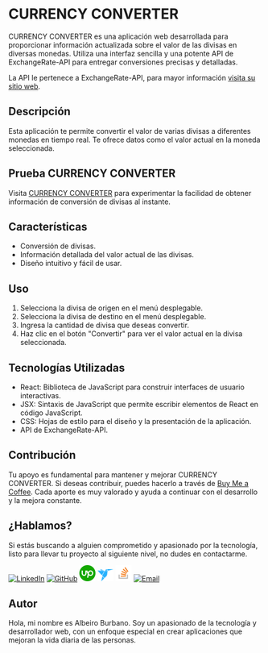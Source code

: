 # CURRENCY CONVERTER

CURRENCY CONVERTER es una aplicación web desarrollada para proporcionar información actualizada sobre el valor de las divisas en diversas monedas. Utiliza una interfaz sencilla y una potente API de ExchangeRate-API para entregar conversiones precisas y detalladas.

La API le pertenece a ExchangeRate-API, para mayor información [visita su sitio web](https://www.exchangerate-api.com).

## Descripción

Esta aplicación te permite convertir el valor de varias divisas a diferentes monedas en tiempo real. Te ofrece datos como el valor actual en la moneda seleccionada.

## Prueba CURRENCY CONVERTER

Visita [CURRENCY CONVERTER](https://conversor-divisas-68bc5.web.app) para experimentar la facilidad de obtener información de conversión de divisas al instante.

## Características

- Conversión de divisas.
- Información detallada del valor actual de las divisas.
- Diseño intuitivo y fácil de usar.

## Uso

1. Selecciona la divisa de origen en el menú desplegable.
2. Selecciona la divisa de destino en el menú desplegable.
3. Ingresa la cantidad de divisa que deseas convertir.
4. Haz clic en el botón "Convertir" para ver el valor actual en la divisa seleccionada.

## Tecnologías Utilizadas

- React: Biblioteca de JavaScript para construir interfaces de usuario interactivas.
- JSX: Sintaxis de JavaScript que permite escribir elementos de React en código JavaScript.
- CSS: Hojas de estilo para el diseño y la presentación de la aplicación.
- API de ExchangeRate-API.

## Contribución

Tu apoyo es fundamental para mantener y mejorar CURRENCY CONVERTER. Si deseas contribuir, puedes hacerlo a través de [Buy Me a Coffee](https://www.buymeacoffee.com/albeirojbtr). Cada aporte es muy valorado y ayuda a continuar con el desarrollo y la mejora constante.

## ¿Hablamos?

Si estás buscando a alguien comprometido y apasionado por la tecnología, listo para llevar tu proyecto al siguiente nivel, no dudes en contactarme.

<p align="left">
  <a href="http://www.linkedin.com/in/albeiro-jose-burbano-tobar-759ba4297"><img src="https://img.icons8.com/fluent/48/000000/linkedin.png" alt="LinkedIn" width="32"></a>
  <a href="https://github.com/AlbeiroBurbanoTobar/ppi_pl_BurbanoA"><img src="https://img.icons8.com/fluent/48/000000/github.png" alt="GitHub" width="32"></a>
  <a href="https://www.upwork.com/freelancers/~017e0544b7ea64d6c0?mp_source=share"><img src="https://raw.githubusercontent.com/AlbeiroBurbano/ImagenesIconos/main/upwork.png" alt="Upwork" width="32"></a>
  <a href="https://www.freelancer.com/u/Albeiro73?sb=t"><img src="https://raw.githubusercontent.com/AlbeiroBurbano/ImagenesIconos/main/freelancer.png" alt="Freelancer" width="32"></a>
  <a href="https://stackoverflow.com/users/24090991/albeiro-burbano"><img src="https://raw.githubusercontent.com/AlbeiroBurbano/ImagenesIconos/main/overflow.png" alt="Stack Overflow" width="32"></a>
  <a href="mailto:albeirojbt@gmail.com"><img src="https://img.icons8.com/fluent/48/000000/mail.png" alt="Email" width="32"></a>
</p>

## Autor

Hola, mi nombre es Albeiro Burbano. Soy un apasionado de la tecnología y desarrollador web, con un enfoque especial en crear aplicaciones que mejoran la vida diaria de las personas.
